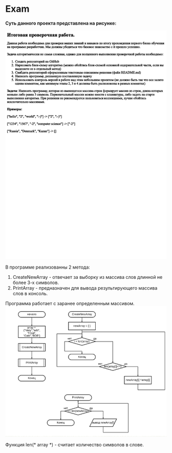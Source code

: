 # Exam

__Суть данного проекта представлена на рисунке:__

![Задание проекта](Exam.png)

В программе реализованны 2 метода:

1. CreateNewArray - отвечает за выборку из массива слов длинной не более 3-х символов.
2. PrintArray -  предназначен для вывода  результирующего массива слов в консоль.

Программа работает с заранее определенным массивом.
![Блок-схема программы](diagram.png)

Функция len(* array *) - считает количество символов в слове.
